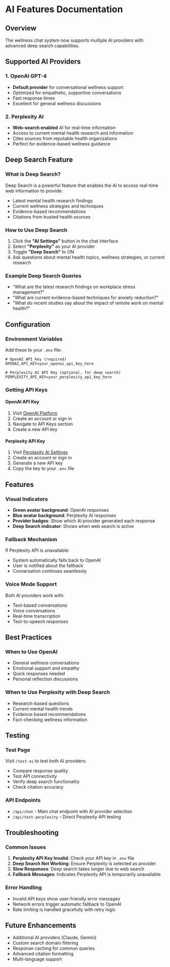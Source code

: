 # AI Features Documentation

## Overview
The wellness chat system now supports multiple AI providers with advanced deep search capabilities.

## Supported AI Providers

### 1. OpenAI GPT-4
- **Default provider** for conversational wellness support
- Optimized for empathetic, supportive conversations
- Fast response times
- Excellent for general wellness discussions

### 2. Perplexity AI
- **Web-search enabled** AI for real-time information
- Access to current mental health research and information
- Cites sources from reputable health organizations
- Perfect for evidence-based wellness guidance

## Deep Search Feature

### What is Deep Search?
Deep Search is a powerful feature that enables the AI to access real-time web information to provide:
- Latest mental health research findings
- Current wellness strategies and techniques
- Evidence-based recommendations
- Citations from trusted health sources

### How to Use Deep Search
1. Click the **"AI Settings"** button in the chat interface
2. Select **"Perplexity"** as your AI provider
3. Toggle **"Deep Search"** to ON
4. Ask questions about mental health topics, wellness strategies, or current research

### Example Deep Search Queries
- "What are the latest research findings on workplace stress management?"
- "What are current evidence-based techniques for anxiety reduction?"
- "What do recent studies say about the impact of remote work on mental health?"

## Configuration

### Environment Variables
Add these to your `.env` file:

```env
# OpenAI API Key (required)
OPENAI_API_KEY=your_openai_api_key_here

# Perplexity AI API Key (optional, for deep search)
PERPLEXITY_API_KEY=your_perplexity_api_key_here
```

### Getting API Keys

#### OpenAI API Key
1. Visit [OpenAI Platform](https://platform.openai.com/)
2. Create an account or sign in
3. Navigate to API Keys section
4. Create a new API key

#### Perplexity API Key
1. Visit [Perplexity AI Settings](https://www.perplexity.ai/settings/api)
2. Create an account or sign in
3. Generate a new API key
4. Copy the key to your `.env` file

## Features

### Visual Indicators
- **Green avatar background**: OpenAI responses
- **Blue avatar background**: Perplexity AI responses
- **Provider badges**: Show which AI provider generated each response
- **Deep Search indicator**: Shows when web search is active

### Fallback Mechanism
If Perplexity API is unavailable:
- System automatically falls back to OpenAI
- User is notified about the fallback
- Conversation continues seamlessly

### Voice Mode Support
Both AI providers work with:
- Text-based conversations
- Voice conversations
- Real-time transcription
- Text-to-speech responses

## Best Practices

### When to Use OpenAI
- General wellness conversations
- Emotional support and empathy
- Quick responses needed
- Personal reflection discussions

### When to Use Perplexity with Deep Search
- Research-based questions
- Current mental health trends
- Evidence-based recommendations
- Fact-checking wellness information

## Testing

### Test Page
Visit `/test-ai` to test both AI providers:
- Compare response quality
- Test API connectivity
- Verify deep search functionality
- Check citation accuracy

### API Endpoints
- `/api/chat` - Main chat endpoint with AI provider selection
- `/api/test-perplexity` - Direct Perplexity API testing

## Troubleshooting

### Common Issues
1. **Perplexity API Key Invalid**: Check your API key in `.env` file
2. **Deep Search Not Working**: Ensure Perplexity is selected as provider
3. **Slow Responses**: Deep search takes longer due to web search
4. **Fallback Messages**: Indicates Perplexity API is temporarily unavailable

### Error Handling
- Invalid API keys show user-friendly error messages
- Network errors trigger automatic fallback to OpenAI
- Rate limiting is handled gracefully with retry logic

## Future Enhancements
- Additional AI providers (Claude, Gemini)
- Custom search domain filtering
- Response caching for common queries
- Advanced citation formatting
- Multi-language support
